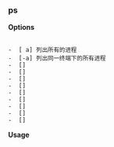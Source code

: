 ### ps

**Options**

```

-  [ a] 列出所有的进程
-  [-a] 列出同一终端下的所有进程
-  []
-  []
-  []
-  []
-  []
-  []
-  []
-  []
-  []

```

**Usage**

```


```